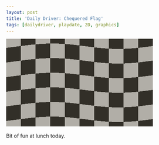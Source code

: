 ```yaml
---
layout: post
title: 'Daily Driver: Chequered Flag'
tags: [dailydriver, playdate, 2D, graphics]
---
```


![GIF](/images/posts/daily-driver-chequered-flag.gif#playdate)

Bit of fun at lunch today.
